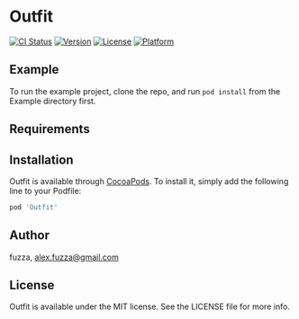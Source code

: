 # Outfit

[![CI Status](https://img.shields.io/travis/fuzza/Outfit.svg?style=flat)](https://travis-ci.org/fuzza/Outfit)
[![Version](https://img.shields.io/cocoapods/v/Outfit.svg?style=flat)](https://cocoapods.org/pods/Outfit)
[![License](https://img.shields.io/cocoapods/l/Outfit.svg?style=flat)](https://cocoapods.org/pods/Outfit)
[![Platform](https://img.shields.io/cocoapods/p/Outfit.svg?style=flat)](https://cocoapods.org/pods/Outfit)

## Example

To run the example project, clone the repo, and run `pod install` from the Example directory first.

## Requirements

## Installation

Outfit is available through [CocoaPods](https://cocoapods.org). To install
it, simply add the following line to your Podfile:

```ruby
pod 'Outfit'
```

## Author

fuzza, alex.fuzza@gmail.com

## License

Outfit is available under the MIT license. See the LICENSE file for more info.
